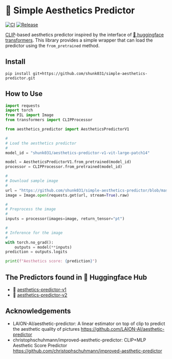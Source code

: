# 🤗 Simple Aesthetics Predictor

[![CI](https://github.com/shunk031/simple-aesthetics-predictor/actions/workflows/ci.yaml/badge.svg)](https://github.com/shunk031/simple-aesthetics-predictor/actions/workflows/ci.yaml)
[![Release](https://github.com/shunk031/simple-aesthetics-predictor/actions/workflows/deploy_and_release.yaml/badge.svg)](https://github.com/shunk031/simple-aesthetics-predictor/actions/workflows/deploy_and_release.yaml)

[CLIP](https://arxiv.org/abs/2103.00020)-based aesthetics predictor inspired by the interface of [🤗 huggingface transformers](https://huggingface.co/docs/transformers/index). This library provides a simple wrapper that can load the predictor using the `from_pretrained` method.

## Install

```shell
pip install git+https://github.com/shunk031/simple-aesthetics-predictor.git
```

## How to Use

```python
import requests
import torch
from PIL import Image
from transformers import CLIPProcessor

from aesthetics_predictor import AestheticsPredictorV1

#
# Load the aesthetics predictor
#
model_id = "shunk031/aesthetics-predictor-v1-vit-large-patch14"

model = AestheticsPredictorV1.from_pretrained(model_id)
processor = CLIPProcessor.from_pretrained(model_id)

#
# Download sample image
#
url = "https://github.com/shunk031/simple-aesthetics-predictor/blob/master/assets/a-photo-of-an-astronaut-riding-a-horse.png?raw=true"
image = Image.open(requests.get(url, stream=True).raw)

#
# Preprocess the image
#
inputs = processor(images=image, return_tensor="pt")

#
# Inference for the image
#
with torch.no_grad():
    outputs = model(**inputs)
prediction = outputs.logits

print(f"Aesthetics score: {prediction}")
```

## The Predictors found in 🤗 Huggingface Hub

- 🤗 [aesthetics-predictor-v1](https://huggingface.co/models?search=aesthetics-predictor-v1)
- 🤗 [aesthetics-predictor-v2](https://huggingface.co/models?search=aesthetics-predictor-v2)

## Acknowledgements

- LAION-AI/aesthetic-predictor: A linear estimator on top of clip to predict the aesthetic quality of pictures https://github.com/LAION-AI/aesthetic-predictor 
- christophschuhmann/improved-aesthetic-predictor: CLIP+MLP Aesthetic Score Predictor https://github.com/christophschuhmann/improved-aesthetic-predictor 
